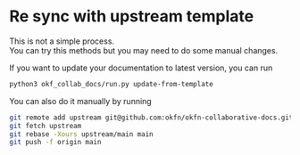 # Re sync with upstream template

This is not a simple process.  
You can try this methods but you may need to do some manual changes.  

If you want to update your documentation to latest version, you can run

```bash
python3 okf_collab_docs/run.py update-from-template
```

You can also do it manually by running

```bash
git remote add upstream git@github.com:okfn/okfn-collaborative-docs.git
git fetch upstream
git rebase -Xours upstream/main main
git push -f origin main
```
